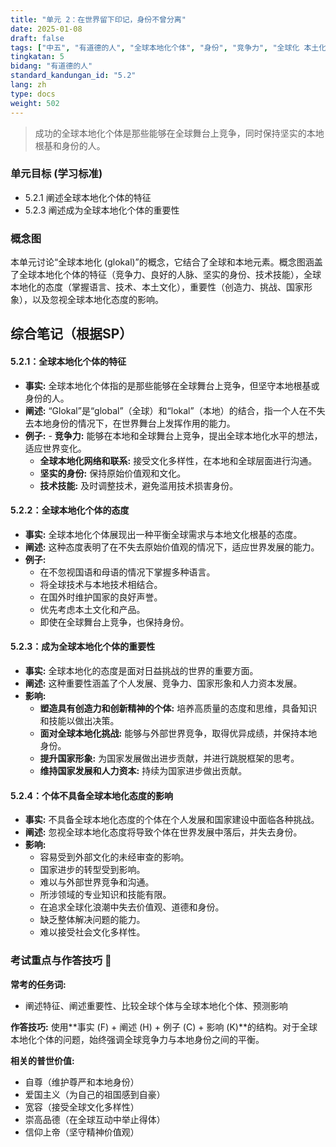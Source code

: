 ```yaml
---
title: "单元 2：在世界留下印记，身份不曾分离"
date: 2025-01-08
draft: false
tags: ["中五", "有道德的人", "全球本地化个体", "身份", "竞争力", "全球化 本土化"]
tingkatan: 5
bidang: "有道德的人"
standard_kandungan_id: "5.2"
lang: zh
type: docs
weight: 502
---
```


> 成功的全球本地化个体是那些能够在全球舞台上竞争，同时保持坚实的本地根基和身份的人。

### 单元目标 (学习标准)

- 5.2.1 阐述全球本地化个体的特征
- 5.2.3 阐述成为全球本地化个体的重要性

### 概念图

本单元讨论“全球本地化 (glokal)”的概念，它结合了全球和本地元素。概念图涵盖了全球本地化个体的特征（竞争力、良好的人脉、坚实的身份、技术技能），全球本地化的态度（掌握语言、技术、本土文化），重要性（创造力、挑战、国家形象），以及忽视全球本地化态度的影响。

## 综合笔记（根据SP）

#### 5.2.1：全球本地化个体的特征

- **事实:** 全球本地化个体指的是那些能够在全球舞台上竞争，但坚守本地根基或身份的人。
- **阐述:** “Glokal”是“global”（全球）和“lokal”（本地）的结合，指一个人在不失去本地身份的情况下，在世界舞台上发挥作用的能力。
- **例子:** - **竞争力:** 能够在本地和全球舞台上竞争，提出全球本地化水平的想法，适应世界变化。
  - **全球本地化网络和联系:** 接受文化多样性，在本地和全球层面进行沟通。
  - **坚实的身份:** 保持原始价值观和文化。
  - **技术技能:** 及时调整技术，避免滥用技术损害身份。

#### 5.2.2：全球本地化个体的态度

- **事实:** 全球本地化个体展现出一种平衡全球需求与本地文化根基的态度。
- **阐述:** 这种态度表明了在不失去原始价值观的情况下，适应世界发展的能力。
- **例子:**
  - 在不忽视国语和母语的情况下掌握多种语言。
  - 将全球技术与本地技术相结合。
  - 在国外时维护国家的良好声誉。
  - 优先考虑本土文化和产品。
  - 即使在全球舞台上竞争，也保持身份。

#### 5.2.3：成为全球本地化个体的重要性

- **事实:** 全球本地化的态度是面对日益挑战的世界的重要方面。
- **阐述:** 这种重要性涵盖了个人发展、竞争力、国家形象和人力资本发展。
- **影响:**
  - **塑造具有创造力和创新精神的个体:** 培养高质量的态度和思维，具备知识和技能以做出决策。
  - **面对全球本地化挑战:** 能够与外部世界竞争，取得优异成绩，并保持本地身份。
  - **提升国家形象:** 为国家发展做出进步贡献，并进行跳脱框架的思考。
  - **维持国家发展和人力资本:** 持续为国家进步做出贡献。

#### 5.2.4：个体不具备全球本地化态度的影响

- **事实:** 不具备全球本地化态度的个体在个人发展和国家建设中面临各种挑战。
- **阐述:** 忽视全球本地化态度将导致个体在世界发展中落后，并失去身份。
- **影响:**
  - 容易受到外部文化的未经审查的影响。
  - 国家进步的转型受到影响。
  - 难以与外部世界竞争和沟通。
  - 所涉领域的专业知识和技能有限。
  - 在追求全球化浪潮中失去价值观、道德和身份。
  - 缺乏整体解决问题的能力。
  - 难以接受社会文化多样性。

### 考试重点与作答技巧 📝

**常考的任务词:**
- 阐述特征、阐述重要性、比较全球个体与全球本地化个体、预测影响

**作答技巧:**
使用**事实 (F) + 阐述 (H) + 例子 (C) + 影响 (K)**的结构。对于全球本地化个体的问题，始终强调全球竞争力与本地身份之间的平衡。

**相关的普世价值:**
- 自尊（维护尊严和本地身份）
- 爱国主义（为自己的祖国感到自豪）
- 宽容（接受全球文化多样性）
- 崇高品德（在全球互动中举止得体）
- 信仰上帝（坚守精神价值观）